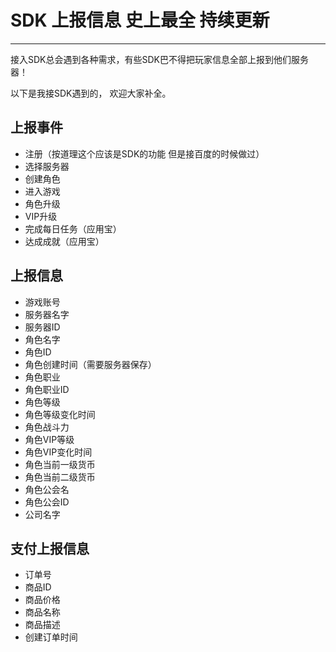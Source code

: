 # SDK 上报信息  史上最全 持续更新

----------
接入SDK总会遇到各种需求，有些SDK巴不得把玩家信息全部上报到他们服务器！

以下是我接SDK遇到的， 欢迎大家补全。

## 上报事件
- 注册（按道理这个应该是SDK的功能 但是接百度的时候做过）
- 选择服务器
- 创建角色
- 进入游戏
- 角色升级
- VIP升级
- 完成每日任务（应用宝）
- 达成成就（应用宝）



## 上报信息
- 游戏账号
- 服务器名字
- 服务器ID
- 角色名字
- 角色ID
- 角色创建时间（需要服务器保存）
- 角色职业
- 角色职业ID
- 角色等级
- 角色等级变化时间
- 角色战斗力
- 角色VIP等级
- 角色VIP变化时间
- 角色当前一级货币
- 角色当前二级货币
- 角色公会名
- 角色公会ID
- 公司名字




## 支付上报信息
- 订单号
- 商品ID
- 商品价格
- 商品名称
- 商品描述
- 创建订单时间
